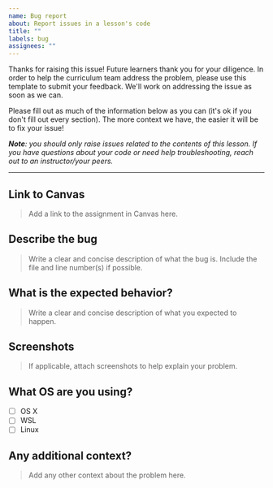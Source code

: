 ```yaml
---
name: Bug report
about: Report issues in a lesson's code
title: ""
labels: bug
assignees: ""
---
```


Thanks for raising this issue! Future learners thank you for your diligence. In
order to help the curriculum team address the problem, please use this template
to submit your feedback. We'll work on addressing the issue as soon as we can.

Please fill out as much of the information below as you can (it's ok if you
don't fill out every section). The more context we have, the easier it will be
to fix your issue!

_**Note**: you should only raise issues related to the contents of this lesson.
If you have questions about your code or need help troubleshooting, reach out to
an instructor/your peers._

---

## Link to Canvas

> Add a link to the assignment in Canvas here.

## Describe the bug

> Write a clear and concise description of what the bug is. Include the file and
> line number(s) if possible.

## What is the expected behavior?

> Write a clear and concise description of what you expected to happen.

## Screenshots

> If applicable, attach screenshots to help explain your problem.

## What OS are you using?

- [ ] OS X
- [ ] WSL
- [ ] Linux

## Any additional context?

> Add any other context about the problem here.
